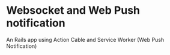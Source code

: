 # Websocket and Web Push notification

An Rails app using Action Cable and Service Worker (Web Push Notification)

